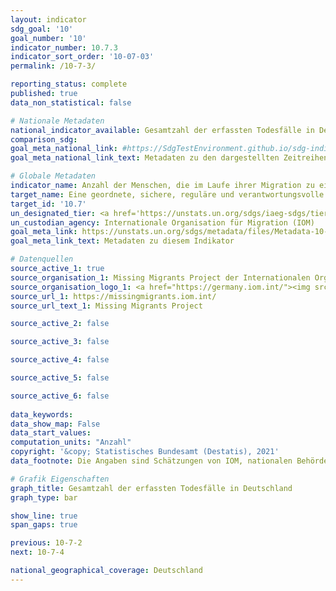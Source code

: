 ```yaml
---
layout: indicator    
sdg_goal: '10'    
goal_number: '10'    
indicator_number: 10.7.3    
indicator_sort_order: '10-07-03'    
permalink: /10-7-3/    

reporting_status: complete    
published: true    
data_non_statistical: false    

# Nationale Metadaten    
national_indicator_available: Gesamtzahl der erfassten Todesfälle in Deutschland    
comparison_sdg:     
goal_meta_national_link: #https://SdgTestEnvironment.github.io/sdg-indicators/public/MetaDe/10.7.3.pdf    
goal_meta_national_link_text: Metadaten zu den dargestellten Zeitreihen    

# Globale Metadaten    
indicator_name: Anzahl der Menschen, die im Laufe ihrer Migration zu einem internationalen Zielort gestorben oder verschwunden sind    
target_name: Eine geordnete, sichere, reguläre und verantwortungsvolle Migration und Mobilität von Menschen erleichtern, unter anderem durch die Anwendung einer planvollen und gut gesteuerten Migrationspolitik    
target_id: '10.7'    
un_designated_tier: <a href='https://unstats.un.org/sdgs/iaeg-sdgs/tier-classification/' title='Klicken Sie hier um weitere Informationen zur UN-Tier-Klassifikation zu erhalten.'  target='_blank'>Tier I</a>    
un_custodian_agency: Internationale Organisation für Migration (IOM)    
goal_meta_link: https://unstats.un.org/sdgs/metadata/files/Metadata-10-07-03.pdf    
goal_meta_link_text: Metadaten zu diesem Indikator        

# Datenquellen
source_active_1: true
source_organisation_1: Missing Migrants Project der Internationalen Organisation für Migration (IOM)
source_organisation_logo_1: <a href="https://germany.iom.int/"><img src="https://g205sdgs.github.io/sdg-indicators/public/OrgImgDe/iom.png" alt="Logo iom" style="height:60px; width:148px"/></a>
source_url_1: https://missingmigrants.iom.int/
source_url_text_1: Missing Migrants Project

source_active_2: false

source_active_3: false

source_active_4: false

source_active_5: false

source_active_6: false
    
data_keywords:     
data_show_map: False    
data_start_values:     
computation_units: "Anzahl"    
copyright: '&copy; Statistisches Bundesamt (Destatis), 2021'    
data_footnote: Die Angaben sind Schätzungen von IOM, nationalen Behörden und Medienquellen.    

# Grafik Eigenschaften    
graph_title: Gesamtzahl der erfassten Todesfälle in Deutschland    
graph_type: bar    

show_line: true
span_gaps: true    

previous: 10-7-2    
next: 10-7-4    

national_geographical_coverage: Deutschland    
---
```


<span></span>